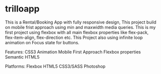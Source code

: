 # trilloapp

This is a Rental/Booking App with fully responsive design, This project build on mobile frist approach using min and maxwidth media queries. This is my first project using flexbox with all main flexbox properties like flex-pack, flex-item-align, flex-direction etc. This Project also using infinite loop animation on Focus state for buttons.

Features:
CSS3 Animation
Mobile First Approach
Flexbox properties
Semantic HTML5

Platforms:
Flexbox
HTML5
CSS3/SASS
Photoshop
